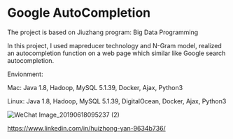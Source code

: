 # Google AutoCompletion
The project is based on Jiuzhang program: Big Data Programming

In this project, I used mapreducer technology and N-Gram model, realized an autocompletion function on a web page which similar like Google search autocompletion.

Envionment:

  Mac: Java 1.8,
       Hadoop,
       MySQL 5.1.39,
       Docker,
       Ajax,
       Python3
       
  Linux: Java 1.8,
         Hadoop,
         MySQL 5.1.39,
         DigitalOcean,
         Docker,
         Ajax,
         Python3
         
![WeChat Image_20190618095237 (2)](https://user-images.githubusercontent.com/51211808/59690526-94026500-91af-11e9-83d3-6b1f47267306.jpg)


https://www.linkedin.com/in/huizhong-yan-9634b736/

